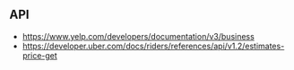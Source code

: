 ##  API
- https://www.yelp.com/developers/documentation/v3/business
- https://developer.uber.com/docs/riders/references/api/v1.2/estimates-price-get

